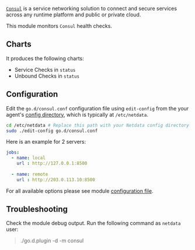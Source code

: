 

[`Consul`](https://www.consul.io/) is a service networking solution to connect and secure services across any runtime platform and public or private cloud.

This module monitors `Consul` health checks.

## Charts

It produces the following charts:

-   Service Checks in `status`
-   Unbound Checks in `status`

## Configuration

Edit the `go.d/consul.conf` configuration file using `edit-config` from the your agent's [config
directory](/docs/agent/step-by-step/step-04#find-your-netdataconf-file), which is typically at `/etc/netdata`.

```bash
cd /etc/netdata # Replace this path with your Netdata config directory
sudo ./edit-config go.d/consul.conf
```

Here is an example for 2 servers:

```yaml
jobs:
  - name: local
    url : http://127.0.0.1:8500
      
  - name: remote
    url : http://203.0.113.10:8500
```

For all available options please see module [configuration file](https://github.com/netdata/go.d.plugin/blob/master/config/go.d/consul.conf).

## Troubleshooting

Check the module debug output. Run the following command as `netdata` user:

> ./go.d.plugin -d -m consul
